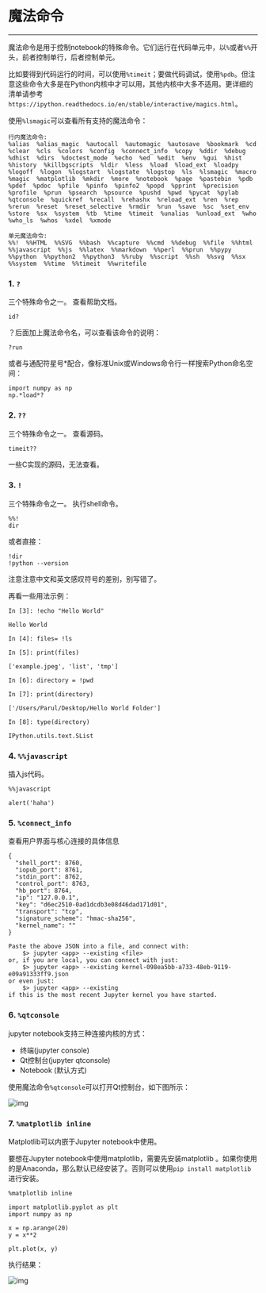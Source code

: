 # 魔法命令

------

魔法命令是用于控制notebook的特殊命令。它们运行在代码单元中，以`%`或者`%%`开头，前者控制单行，后者控制单元。

比如要得到代码运行的时间，可以使用`%timeit`；要做代码调试，使用`%pdb`。但注意这些命令大多是在Python内核中才可以用，其他内核中大多不适用。更详细的清单请参考`https://ipython.readthedocs.io/en/stable/interactive/magics.html`。

使用`%lsmagic`可以查看所有支持的魔法命令：

```
行内魔法命令:
%alias  %alias_magic  %autocall  %automagic  %autosave  %bookmark  %cd  %clear  %cls  %colors  %config  %connect_info  %copy  %ddir  %debug  %dhist  %dirs  %doctest_mode  %echo  %ed  %edit  %env  %gui  %hist  %history  %killbgscripts  %ldir  %less  %load  %load_ext  %loadpy  %logoff  %logon  %logstart  %logstate  %logstop  %ls  %lsmagic  %macro  %magic  %matplotlib  %mkdir  %more  %notebook  %page  %pastebin  %pdb  %pdef  %pdoc  %pfile  %pinfo  %pinfo2  %popd  %pprint  %precision  %profile  %prun  %psearch  %psource  %pushd  %pwd  %pycat  %pylab  %qtconsole  %quickref  %recall  %rehashx  %reload_ext  %ren  %rep  %rerun  %reset  %reset_selective  %rmdir  %run  %save  %sc  %set_env  %store  %sx  %system  %tb  %time  %timeit  %unalias  %unload_ext  %who  %who_ls  %whos  %xdel  %xmode

单元魔法命令:
%%!  %%HTML  %%SVG  %%bash  %%capture  %%cmd  %%debug  %%file  %%html  %%javascript  %%js  %%latex  %%markdown  %%perl  %%prun  %%pypy  %%python  %%python2  %%python3  %%ruby  %%script  %%sh  %%svg  %%sx  %%system  %%time  %%timeit  %%writefile
```

### 1. `?`

三个特殊命令之一。 查看帮助文档。

```
id?
```

？后面加上魔法命令名，可以查看该命令的说明：

```
?run
```

或者与通配符星号*配合，像标准Unix或Windows命令行一样搜索Python命名空间：

```
import numpy as np
np.*load*?
```

### 2. `??`

三个特殊命令之一。 查看源码。

```
timeit??
```

一些C实现的源码，无法查看。

### 3. `!`

三个特殊命令之一。 执行shell命令。

```
%%!
dir
```

或者直接：

```
!dir
!python --version
```

注意注意中文和英文感叹符号的差别，别写错了。

再看一些用法示例：

```
In [3]: !echo "Hello World"

Hello World

In [4]: files= !ls

In [5]: print(files)

['example.jpeg', 'list', 'tmp']

In [6]: directory = !pwd

In [7]: print(directory)

['/Users/Parul/Desktop/Hello World Folder']

In [8]: type(directory)

IPython.utils.text.SList
```

### 4. `%%javascript`

插入js代码。

```
%%javascript

alert('haha')
```

### 5. `%connect_info`

查看用户界面与核心连接的具体信息

```
{
  "shell_port": 8760,
  "iopub_port": 8761,
  "stdin_port": 8762,
  "control_port": 8763,
  "hb_port": 8764,
  "ip": "127.0.0.1",
  "key": "d6ec2510-0ad1dcdb3e08d46dad171d01",
  "transport": "tcp",
  "signature_scheme": "hmac-sha256",
  "kernel_name": ""
}

Paste the above JSON into a file, and connect with:
    $> jupyter <app> --existing <file>
or, if you are local, you can connect with just:
    $> jupyter <app> --existing kernel-098ea5bb-a733-48eb-9119-e09a91333ff9.json
or even just:
    $> jupyter <app> --existing
if this is the most recent Jupyter kernel you have started.
```

### 6. `%qtconsole`

jupyter notebook支持三种连接内核的方式：

- 终端(jupyter console)
- Qt控制台(jupyter qtconsole)
- Notebook (默认方式)

使用魔法命令`%qtconsole`可以打开Qt控制台，如下图所示：

![img](https://pic1.zhimg.com/v2-98d10226affe7275c534bab6f24adc6c_b.png)

### 7. `%matplotlib inline`

Matplotlib可以内嵌于Jupyter notebook中使用。

要想在Jupyter notebook中使用matplotlib，需要先安装matplotlib 。如果你使用的是Anaconda，那么默认已经安装了。否则可以使用`pip install matplotlib`进行安装。

```
%matplotlib inline

import matplotlib.pyplot as plt
import numpy as np

x = np.arange(20)
y = x**2

plt.plot(x, y)
```

执行结果：

![img](https://pic2.zhimg.com/v2-7265b221137ee6cf597d5d1d4d17257d_b.png)